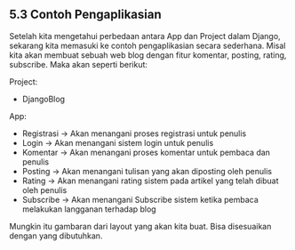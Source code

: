 ## 5.3 Contoh Pengaplikasian

Setelah kita mengetahui perbedaan antara App dan Project dalam Django, sekarang kita memasuki ke contoh pengaplikasian secara sederhana. Misal kita akan membuat sebuah web blog dengan fitur komentar, posting, rating, subscribe. Maka akan seperti berikut:

 Project:
* DjangoBlog

App:
* Registrasi -> Akan menangani proses registrasi untuk penulis
* Login -> Akan menangani sistem login untuk penulis
* Komentar -> Akan menangani proses komentar untuk pembaca dan penulis
* Posting -> Akan menangani tulisan yang akan diposting oleh penulis
* Rating -> Akan menangani rating sistem pada artikel yang telah dibuat oleh penulis
* Subscribe -> Akan menangani Subscribe sistem ketika pembaca melakukan langganan terhadap blog

Mungkin itu gambaran dari layout yang akan kita buat. Bisa disesuaikan dengan yang dibutuhkan.


